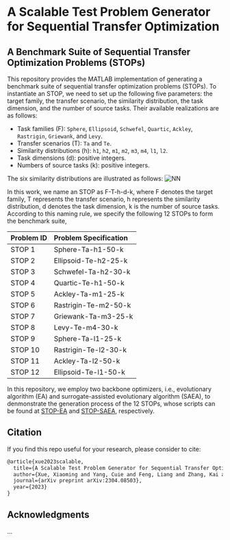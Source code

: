 # A Scalable Test Problem Generator for Sequential Transfer Optimization

## A Benchmark Suite of Sequential Transfer Optimization Problems (STOPs)

This repository provides the MATLAB implementation of generating a benchmark suite of sequential transfer optimization problems (STOPs). To instantiate an STOP, we need to set up the following five parameters: the target family, the transfer scenario, the similarity distribution, the task dimension, and the number of source tasks. Their available realizations are as follows:

* Task families (F): `Sphere`, `Ellipsoid`, `Schwefel`, `Quartic`, `Ackley`, `Rastrigin`, `Griewank`, and `Levy`.
* Transfer scenarios (T): `Ta` and `Te`.
* Similarity distributions (h): `h1`, `h2`, `m1`, `m2`, `m3`, `m4`, `l1`, `l2`.
* Task dimensions (d): positive integers.
* Numbers of source tasks (k): positive integers.

The six similarity distributions are illustrated as follows:
![NN](https://github.com/XmingHsueh/STOP/blob/main/utils/others/similarity_distributions.png)

In this work, we name an STOP as F-T-h-d-k, where F denotes the target family, T represents the transfer scenario, h represents the similarity distribution, d denotes the task dimension, k is the number of source tasks. According to this naming rule, we specify the following 12 STOPs to form the benchmark suite,


|Problem ID|Problem Specification|
|:-|:-|
|STOP 1|Sphere-Ta-h1-50-k|
|STOP 2|Ellipsoid-Te-h2-25-k|
|STOP 3|Schwefel-Ta-h2-30-k|
|STOP 4|Quartic-Te-h1-50-k|
|STOP 5|Ackley-Ta-m1-25-k|
|STOP 6|Rastrigin-Te-m2-50-k|
|STOP 7|Griewank-Ta-m3-25-k|
|STOP 8|Levy-Te-m4-30-k|
|STOP 9|Sphere-Ta-l1-25-k|
|STOP 10|Rastrigin-Te-l2-30-k|
|STOP 11|Ackley-Ta-l2-50-k|
|STOP 12|Ellipsoid-Te-l1-50-k|

In this repository, we employ two backbone optimizers, i.e., evolutionary algorithm (EA) and surrogate-assisted evolutionary algorithm (SAEA), to denmonstrate the generation process of the 12 STOPs, whose scripts can be found at [STOP-EA](https://github.com/XmingHsueh/STOP/blob/main/main_generation_ea.m) and [STOP-SAEA](https://github.com/XmingHsueh/STOP/blob/main/main_generation_saea.m), respectively.

## Citation

If you find this repo useful for your research, please consider to cite:
```latex
@article{xue2023scalable,
  title={A Scalable Test Problem Generator for Sequential Transfer Optimization},
  author={Xue, Xiaoming and Yang, Cuie and Feng, Liang and Zhang, Kai and Song, Linqi and Tan, Kay Chen},
  journal={arXiv preprint arXiv:2304.08503},
  year={2023}
}
```

## Acknowledgments

...
